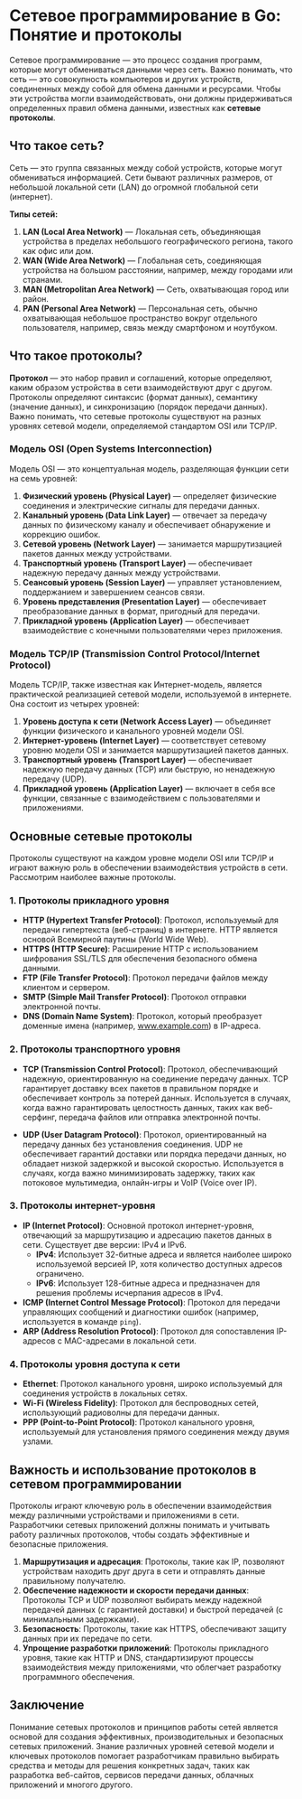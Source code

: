 # Сетевое программирование в Go: Понятие и протоколы

Сетевое программирование — это процесс создания программ, которые могут обмениваться 
данными через сеть. Важно понимать, что сеть — это совокупность компьютеров и других
устройств, соединенных между собой для обмена данными и ресурсами. Чтобы эти устройства 
могли взаимодействовать, они должны придерживаться определенных правил обмена данными, 
известных как **сетевые протоколы**.

## Что такое сеть?

Сеть — это группа связанных между собой устройств, которые могут обмениваться информацией.
Сети бывают различных размеров, от небольшой локальной сети (LAN) до огромной глобальной 
сети (интернет).

**Типы сетей:**

1. **LAN (Local Area Network)** — Локальная сеть, объединяющая устройства в пределах 
небольшого географического региона, такого как офис или дом.
2. **WAN (Wide Area Network)** — Глобальная сеть, соединяющая устройства на большом 
расстоянии, например, между городами или странами.
3. **MAN (Metropolitan Area Network)** — Сеть, охватывающая город или район.
4. **PAN (Personal Area Network)** — Персональная сеть, обычно охватывающая небольшое 
пространство вокруг отдельного пользователя, например, связь между смартфоном и ноутбуком.

## Что такое протоколы?

**Протокол** — это набор правил и соглашений, которые определяют, каким образом устройства
в сети взаимодействуют друг с другом. Протоколы определяют синтаксис (формат данных),
семантику (значение данных), и синхронизацию (порядок передачи данных). Важно понимать, 
что сетевые протоколы существуют на разных уровнях сетевой модели, определяемой стандартом
OSI или TCP/IP.

### Модель OSI (Open Systems Interconnection)

Модель OSI — это концептуальная модель, разделяющая функции сети на семь уровней:

1. **Физический уровень (Physical Layer)** — определяет физические соединения и 
электрические сигналы для передачи данных.
2. **Канальный уровень (Data Link Layer)** — отвечает за передачу данных по физическому
каналу и обеспечивает обнаружение и коррекцию ошибок.
3. **Сетевой уровень (Network Layer)** — занимается маршрутизацией пакетов данных между
устройствами.
4. **Транспортный уровень (Transport Layer)** — обеспечивает надежную передачу данных
между устройствами.
5. **Сеансовый уровень (Session Layer)** — управляет установлением, поддержанием и
завершением сеансов связи.
6. **Уровень представления (Presentation Layer)** — обеспечивает преобразование данных в
формат, пригодный для передачи.
7. **Прикладной уровень (Application Layer)** — обеспечивает взаимодействие с конечными
пользователями через приложения.

### Модель TCP/IP (Transmission Control Protocol/Internet Protocol)

Модель TCP/IP, также известная как Интернет-модель, является практической реализацией 
сетевой модели, используемой в интернете. Она состоит из четырех уровней:

1. **Уровень доступа к сети (Network Access Layer)** — объединяет функции физического и
канального уровней модели OSI.
2. **Интернет-уровень (Internet Layer)** — соответствует сетевому уровню модели OSI и 
занимается маршрутизацией пакетов данных.
3. **Транспортный уровень (Transport Layer)** — обеспечивает надежную передачу данных
(TCP) или быструю, но ненадежную передачу (UDP).
4. **Прикладной уровень (Application Layer)** — включает в себя все функции, связанные с
взаимодействием с пользователями и приложениями.

## Основные сетевые протоколы

Протоколы существуют на каждом уровне модели OSI или TCP/IP и играют важную роль в 
обеспечении взаимодействия устройств в сети. Рассмотрим наиболее важные протоколы.

### 1. Протоколы прикладного уровня

- **HTTP (Hypertext Transfer Protocol)**: Протокол, используемый для передачи гипертекста
(веб-страниц) в интернете. HTTP является основой Всемирной паутины (World Wide Web).
- **HTTPS (HTTP Secure)**: Расширение HTTP с использованием шифрования SSL/TLS для 
обеспечения безопасного обмена данными.
- **FTP (File Transfer Protocol)**: Протокол передачи файлов между клиентом и сервером.
- **SMTP (Simple Mail Transfer Protocol)**: Протокол отправки электронной почты.
- **DNS (Domain Name System)**: Протокол, который преобразует доменные имена (например,
www.example.com) в IP-адреса.

### 2. Протоколы транспортного уровня

- **TCP (Transmission Control Protocol)**: Протокол, обеспечивающий надежную,
ориентированную на соединение передачу данных. TCP гарантирует доставку всех пакетов в
правильном порядке и обеспечивает контроль за потерей данных. Используется в случаях,
когда важно гарантировать целостность данных, таких как веб-серфинг, передача файлов или
отправка электронной почты.

- **UDP (User Datagram Protocol)**: Протокол, ориентированный на передачу данных без
установления соединения. UDP не обеспечивает гарантий доставки или порядка передачи данных,
но обладает низкой задержкой и высокой скоростью. Используется в случаях, когда важно
минимизировать задержку, таких как потоковое мультимедиа, онлайн-игры и VoIP (Voice over
IP).

### 3. Протоколы интернет-уровня

- **IP (Internet Protocol)**: Основной протокол интернет-уровня, отвечающий за 
маршрутизацию и адресацию пакетов данных в сети. Существует две версии: IPv4 и IPv6.
    - **IPv4**: Использует 32-битные адреса и является наиболее широко используемой 
  версией IP, хотя количество доступных адресов ограничено.
    - **IPv6**: Использует 128-битные адреса и предназначен для решения проблемы
  исчерпания адресов в IPv4.
- **ICMP (Internet Control Message Protocol)**: Протокол для передачи управляющих 
сообщений и диагностики ошибок (например, используется в команде `ping`).
- **ARP (Address Resolution Protocol)**: Протокол для сопоставления IP-адресов с
MAC-адресами в локальной сети.

### 4. Протоколы уровня доступа к сети

- **Ethernet**: Протокол канального уровня, широко используемый для соединения устройств
в локальных сетях.
- **Wi-Fi (Wireless Fidelity)**: Протокол для беспроводных сетей, использующий радиоволны 
для передачи данных.
- **PPP (Point-to-Point Protocol)**: Протокол канального уровня, используемый для 
установления прямого соединения между двумя узлами.

## Важность и использование протоколов в сетевом программировании

Протоколы играют ключевую роль в обеспечении взаимодействия между различными устройствами
и приложениями в сети. Разработчики сетевых приложений должны понимать и учитывать работу
различных протоколов, чтобы создать эффективные и безопасные приложения.

1. **Маршрутизация и адресация**: Протоколы, такие как IP, позволяют устройствам находить
друг друга в сети и отправлять данные правильному получателю.
2. **Обеспечение надежности и скорости передачи данных**: Протоколы TCP и UDP позволяют
выбирать между надежной передачей данных (с гарантией доставки) и быстрой передачей (с
минимальными задержками).
3. **Безопасность**: Протоколы, такие как HTTPS, обеспечивают защиту данных при их 
передаче по сети.
4. **Упрощение разработки приложений**: Протоколы прикладного уровня, такие как HTTP и 
DNS, стандартизируют процессы взаимодействия между приложениями, что облегчает разработку
программного обеспечения.

## Заключение

Понимание сетевых протоколов и принципов работы сетей является основой для создания 
эффективных, производительных и безопасных сетевых приложений. Знание различных уровней 
сетевой модели и ключевых протоколов помогает разработчикам правильно выбирать средства 
и методы для решения конкретных задач, таких как разработка веб-сайтов, сервисов 
передачи данных, облачных приложений и многого другого.


